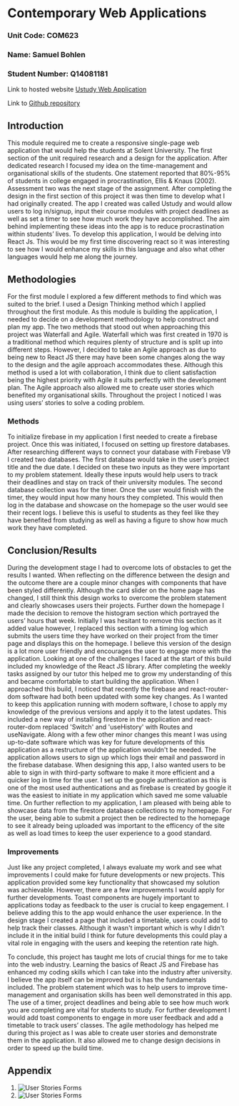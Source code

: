 # Contemporary Web Applications
### Unit Code: COM623
### Name: Samuel Bohlen
### Student Number: Q14081181

Link to hosted website [Ustudy Web Application](https://ustudylogin.web.app/)

Link to [Github repository](https://github.com/sambohlen/UstudyApp)

## Introduction
This module required me to create a responsive single-page web application that would help the students at Solent University. The first section of the unit required research and a design for the application. After dedicated research I focused my idea on the time-management and organisational skills of the students. One statement reported that 80%-95% of students in college engaged in procrastination, Ellis & Knaus (2002). Assessment two was the next stage of the assignment. After completing the design in the first section of this project it was then time to develop what I had originally created. The app I created was called Ustudy and would allow users to log in/signup, input their course modules with project deadlines as well as set a timer to see how much work they have accomplished. The aim behind implementing these ideas into the app is to reduce procrastination within students’ lives. To develop this application, I would be delving into React Js. This would be my first time discovering react so it was interesting to see how I would enhance my skills in this language and also what other languages would help me along the journey. 

## Methodologies 
For the first module I explored a few different methods to find which was suited to the brief. I used a Design Thinking method which I applied throughout the first module. As this module is building the application, I needed to decide on a development methodology to help construct and plan my app. The two methods that stood out when approaching this project was Waterfall and Agile. Waterfall which was first created in 1970 is a traditional method which requires plenty of structure and is split up into different steps. However, I decided to take an Agile approach as due to being new to React JS there may have been some changes along the way to the design and the agile approach accommodates these. Although this method is used a lot with collaboration, I think due to client satisfaction being the highest priority with Agile it suits perfectly with the development plan. The Agile approach also allowed me to create user stories which benefited my organisational skills. Throughout the project I noticed I was using users’ stories to solve a coding problem.

### Methods
To initialize firebase in my application I first needed to create a firebase project. Once this was initiated, I focused on setting up firestore databases. After researching different ways to connect your database with Firebase V9 I created two databases. The first database would take in the user’s project title and the due date. I decided on these two inputs as they were important to my problem statement. Ideally these inputs would help users to track their deadlines and stay on track of their university modules. The second database collection was for the timer. Once the user would finish with the timer, they would input how many hours they completed. This would then log in the database and showcase on the homepage so the user would see their recent logs. I believe this is useful to students as they feel like they have benefited from studying as well as having a figure to show how much work they have completed.

## Conclusion/Results
During the development stage I had to overcome lots of obstacles to get the results I wanted. When reflecting on the difference between the design and the outcome there are a couple minor changes with components that have been styled differently. Although the card slider on the home page has changed, I still think this design works to overcome the problem statement and clearly showcases users their projects. Further down the homepage I made the decision to remove the histogram section which portrayed the users’ hours that week. Initially I was hesitant to remove this section as it added value however, I replaced this section with a timing log which submits the users time they have worked on their project from the timer page and displays this on the homepage. I believe this version of the design is a lot more user friendly and encourages the user to engage more with the application. Looking at one of the challenges I faced at the start of this build included my knowledge of the React JS library. After completing the weekly tasks assigned by our tutor this helped me to grow my understanding of this and became comfortable to start building the application. When I approached this build, I noticed that recently the firebase and react-router-dom software had both been updated with some key changes. As I wanted to keep this application running with modern software, I chose to apply my knowledge of the previous versions and apply it to the latest updates. This included a new way of installing firestore in the application and react-router-dom replaced 'Switch' and 'useHistory' with Routes and useNavigate. Along with a few other minor changes this meant I was using up-to-date software which was key for future developments of this application as a restructure of the application wouldn't be needed. The application allows users to sign up which logs their email and password in the firebase database. When designing this app, I also wanted users to be able to sign in with third-party software to make it more efficient and a quicker log in time for the user. I set up the google authentication as this is one of the most used authentications and as firebase is created by google it was the easiest to initiate in my application which saved me some valuable time. On further reflection to my application, I am pleased with being able to showcase data from the firestore database collections to my homepage. For the user, being able to submit a project then be redirected to the homepage to see it already being uploaded was important to the efficency of the site as well as load times to keep the user experience to a good standard. 

### Improvements
Just like any project completed, I always evaluate my work and see what improvements I could make for future developments or new projects. This application provided some key functionality that showcased my solution was achievable. However, there are a few improvements I would apply for further developments. Toast components are hugely important to applications today as feedback to the user is crucial to keep engagement. I believe adding this to the app would enhance the user experience. In the design stage I created a page that included a timetable, users could add to help track their classes. Although it wasn't important which is why I didn't include it in the initial build I think for future developments this could play a vital role in engaging with the users and keeping the retention rate high. 

To conclude, this project has taught me lots of crucial things for me to take into the web industry. Learning the basics of React JS and Firebase has enhanced my coding skills which I can take into the industry after university. I believe the app itself can be improved but is has the fundamentals included. The problem statement which was to help users to improve time-management and organisation skills has been well demonstrated in this app. The use of a timer, project deadlines and being able to see how much work you are completing are vital for students to study. For further development I would add toast components to engage in more user feedback and add a timetable to track users’ classes. The agile methodology has helped me during this project as I was able to create user stories and demonstrate them in the application. It also allowed me to change design decisions in order to speed up the build time. 

## Appendix

1. ![User Stories Forms](./IMG_7291.jpg)
1. ![User Stories Forms](./IMG_7292.jpg)
